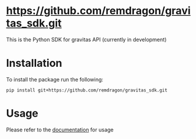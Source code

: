 # https://github.com/remdragon/gravitas_sdk.git

This is the Python SDK for gravitas API (currently in development)

# Installation

To install the package run the following:

    pip install git+https://github.com/remdragon/gravitas_sdk.git


# Usage

Please refer to the [documentation](docs/README.md) for usage
